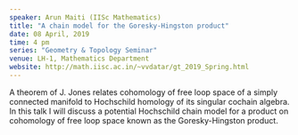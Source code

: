 ```yaml
---
speaker: Arun Maiti (IISc Mathematics)
title: "A chain model for the Goresky-Hingston product"
date: 08 April, 2019
time: 4 pm
series: "Geometry & Topology Seminar"
venue: LH-1, Mathematics Department
website: http://math.iisc.ac.in/~vvdatar/gt_2019_Spring.html
---
```


A theorem of J. Jones relates cohomology of free loop space of a simply connected manifold to Hochschild homology 
of its singular cochain algebra. In this talk I will discuss a potential Hochschild chain model for a product on 
cohomology of free loop space known as the Goresky-Hingston product.
